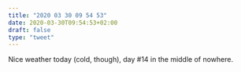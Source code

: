 ```yaml
---
title: "2020 03 30 09 54 53"
date: 2020-03-30T09:54:53+02:00
draft: false
type: "tweet"
---
```

Nice weather today (cold, though), day #14 in the middle of nowhere.
